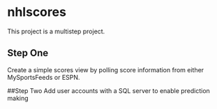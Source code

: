 # nhlscores
This project is a multistep project.

## Step One
Create a simple scores view by polling score information from either MySportsFeeds or ESPN.

##Step Two
Add user accounts with a SQL server to enable prediction making
